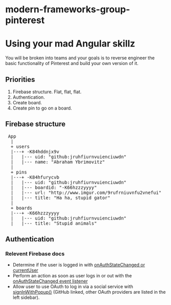 # modern-frameworks-group-pinterest

# Using your mad Angular skillz

You will be broken into teams and your goals is to reverse engineer the basic functionality of Pinterest and build your own version of it.

## Priorities

1. Firebase structure. Flat, flat, flat.
2. Authentication.
3. Create board.
4. Create pin to go on a board.

## Firebase structure

<pre>
 App
  |
  + users
  |---+ -K84hddnjx9v
  |   |--- uid: "github:jruhfiurnvuienciuwdn"
  |   |--- name: "Abraham Ybrimovitz"
  |
  + pins
  |---+ -K84hfurycvb
  |   |--- uid: "github:jruhfiurnvuienciuwdn"
  |   |--- boardid: "-K66hzzzyyyy"
  |   |--- url: "http://www.imgur.com/9rufrniuvnfu2vnefui"
  |   |--- title: "Ha ha, stupid gator"
  |
  + boards
  |---+ -K66hzzzyyyy
  |   |--- uid: "github:jruhfiurnvuienciuwdn"
  |   |--- title: "Stupid animals"
</pre>

## Authentication

### Relevent Firebase docs

+ Determine if the user is logged in with [onAuthStateChanged or currentUser](https://firebase.google.com/docs/auth/web/manage-users#get_the_currently_signed-in_user)
+ Perform an action as soon as user logs in or out with the [onAuthStateChanged event listener](https://firebase.google.com/docs/auth/web/manage-users#get_the_currently_signed-in_user)
+ Allow user to use OAuth to log in via a social service with [signInWithPopup()](https://firebase.google.com/docs/auth/web/github-auth#handle_the_sign-in_flow_with_the_firebase_sdk) (GitHub linked, other OAuth providers are listed in the left sidebar).
